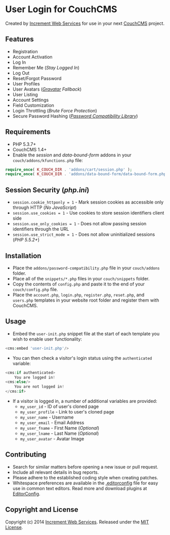 # User Login for CouchCMS
Created by [Increment Web Services](http://incrementwebservices.com/) for use in your next [CouchCMS](http://www.couchcms.com/) project.


## Features
- Registration
- Account Activation
- Log In
- Remember Me (*Stay Logged In*)
- Log Out
- Reset/Forgot Password
- User Profiles
- User Avatars (*[Gravatar](http://gravatar.com/) Fallback*)
- User Listing
- Account Settings
- Field Customization
- Login Throttling (*Brute Force Protection*)
- Secure Password Hashing (*[Password Compatibility Library](https://github.com/ircmaxell/password_compat)*)


## Requirements
- PHP 5.3.7+
- CouchCMS 1.4+
- Enable the *session* and *data-bound-form* addons in your `couch/addons/kfunctions.php` file:

```PHP
require_once( K_COUCH_DIR . 'addons/cart/session.php' );
require_once( K_COUCH_DIR . 'addons/data-bound-form/data-bound-form.php' );
```


## Session Security (*php.ini*)
- `session.cookie_httponly = 1` - Mark session cookies as accessible only through HTTP (*No JavaScript*)
- `session.use_cookies = 1` - Use cookies to store session identifiers client side
- `session.use_only_cookies = 1` - Does not allow passing session identifiers through the URL
- `session.use_strict_mode = 1` - Does not allow uninitialized sessions (*PHP 5.5.2+*)


## Installation
- Place the `addons/password-compatibility.php` file in your `couch/addons` folder.
- Place all of the `snippets/*.php` files in your `couch/snippets` folder.
- Copy the contents of `config.php` and paste it to the end of your `couch/config.php` file.
- Place the `account.php`, `login.php`, `register.php`, `reset.php`, and `users.php` templates in your website root folder and register them with CouchCMS.


## Usage
- Embed the `user-init.php` snippet file at the start of each template you wish to enable user functionality:

```PHP
<cms:embed 'user-init.php'/>
```

- You can then check a visitor's login status using the `authenticated` variable:

```PHP
<cms:if authenticated>
	You are logged in!
<cms:else/>
	You are not logged in!
</cms:if>
```

- If a visitor is logged in, a number of additional variables are provided:
	- `my_user_id` - ID of user's cloned page
	- `my_user_profile` - Link to user's cloned page
	- `my_user_name` - Username
	- `my_user_email` - Email Address
	- `my_user_fname` - First Name (*Optional*)
	- `my_user_lname` - Last Name (*Optional*)
	- `my_user_avatar` - Avatar Image


## Contributing
- Search for similar matters before opening a new issue or pull request.
- Include all relevant details in bug reports.
- Please adhere to the established coding style when creating patches.
- Whitespace preferences are available in the [.editorconfig](.editorconfig) file for easy use in common text editors. Read more and download plugins at [EditorConfig](http://editorconfig.org/).


## Copyright and License
Copyright (c) 2014 [Increment Web Services](http://incrementwebservices.com/). Released under the [MIT License](LICENSE).
